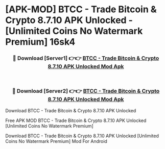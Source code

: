 # [APK-MOD] BTCC - Trade Bitcoin & Crypto 8.7.10 APK Unlocked - [Unlimited Coins No Watermark Premium] 16sk4



<div align="center">
<h3>🔴 Download [Server1] 👉👉 <a href="https://momento.my/?title=BTCC_-_Trade_Bitcoin_&_Crypto_8.7.10_APK_Unlocked">BTCC - Trade Bitcoin & Crypto 8.7.10 APK Unlocked Mod Apk</a></h3><br>

<h3>🔴 Download [Server2] 👉👉 <a href="https://momento.my/?title=BTCC_-_Trade_Bitcoin_&_Crypto_8.7.10_APK_Unlocked">BTCC - Trade Bitcoin & Crypto 8.7.10 APK Unlocked Mod Apk</a></h3>
</div>



Download BTCC - Trade Bitcoin & Crypto 8.7.10 APK Unlocked 

Free APK MOD BTCC - Trade Bitcoin & Crypto 8.7.10 APK Unlocked [Unlimited Coins No Watermark Premium]

Download BTCC - Trade Bitcoin & Crypto 8.7.10 APK Unlocked [Unlimited Coins No Watermark Premium] Mod For Android
